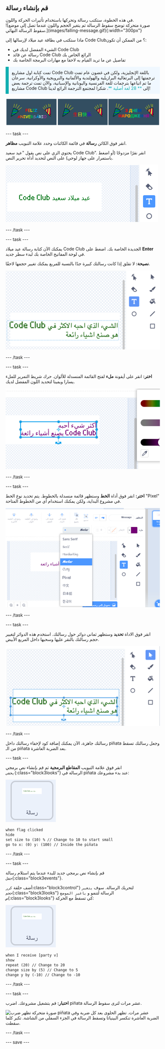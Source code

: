 ## قم بإنشاء رسالة

<div style="display: flex; flex-wrap: wrap">
<div style="flex-basis: 200px; flex-grow: 1; margin-right: 15px;">
في هذه الخطوة، ستكتب رسالة وتحركها باستخدام تأثيرات الحركة واللون. 
</div>
<div>
![صورة متحركة توضح سقوط الرسالة ثم يتغير الحجم واللون عندما تصل إلى موضع سقوط الرسالة النهائي.](images/falling-message.gif){:width="300px"}
</div>
</div>

ماذا ستكتب في بطاقة عيد ميلاد لإرسالها إلى Code Club؟ من الممكن أن تكون:
+ الشيء المفضل لديك في Code Club
+ رسالة عن قائد Code Club الرائع الخاص بك
+ تفاصيل عن ما تريد القيام به لاحقا مع مهارات البرمجة الخاصة بك

<p style="border-left: solid; border-width:10px; border-color: #0faeb0; background-color: aliceblue; padding: 10px;">
تمت كتابة اول مشاريع Code Club باللغة الإنجليزية، ولكن في غضون عام تمت ترجمتها إلى البرتغالية البرازيلية والهولندية والألمانية والنرويجية والأوكرانية. سرعان ما تم اتباعها بترجمات للغة الفرنسية واليونانية والإسبانية، والآن تمت ترجمة بعض مشاريع Code Club إلى <span style="color: #0faeb0">** 28 لغة أصلية **</span>. شكرا لمجتمع الترجمة الرائع لدينا!

![صور متعددة تقول "عيد ميلاد سعيد" بلغات أصلية مختلفة.](images/birthday-languages.png)
</p>

--- task ---

انقر فوق الكائن **رسالة** في قائمة الكائنات وحدد علامة التبويب **مظاهر**.

يحتوي الزي على نص يقول "عيد سعيد Code Club". انقر نقرًا مزدوجًا (أو اضغط باستمرار على جهاز لوحي) على النص لتحديد أداة تحرير النص.

![محرر المظاهر مع تحديد أداة النص وتمييز النص.](images/text-edit.png)

--- /task ---

--- task ---

يمكنك الآن كتابة رسالة عيد ميلاد Code Club الجديدة الخاصة بك. اضغط على **Enter** في لوحة المفاتيح الخاصة بك لبدء سطر جديد.

**نصيحة:** لا تقلق إذا كانت رسالتك كبيرة جدًا بالنسبة للمربع يمكنك تغيير حجمها لاحقًا.

![محرر النص يظهر رسالة جديدة بدلاً من الرسالة القديمة.](images/new-text.png)

--- /task ---

--- task ---

**اختر:** انقر على أيقونة **ملء** لفتح القائمة المنسدلة للألوان. حرك شريط التمرير للملء يسارا ويمينا لتحديد اللون المفضل لديك.

![القائمة المنسدلة للملء مع منزلقات للون والتشبع والسطوع. تم تغيير الرسالة من الأخضر إلى الأرجواني.](images/font-colour.png)

--- /task ---

--- task ---

**اختر:** انقر فوق أداة **الخط** وستظهر قائمة منسدلة بالخطوط. يتم تحديد نوع الخط "Pixel" في مشروع البداية، ولكن يمكنك استخدام أي من الخطوط المتاحة.

![تعرض القائمة المنسدلة للخط اختيارًا من تسعة خطوط مختلفة. تم اختيار الخط "Marker".](images/font-type.png)

--- /task ---

--- task ---

انقر فوق الاداة **تحديد** وستظهر ثماني دوائر حول رسالتك. استخدم هذه الدوائر لتغيير حجم رسالتك بالنقر عليها وسحبها داخل المربع الأبيض.

![تمييز أداة التحديد وتحتوي الرسالة على دوائر صغيرة في كل زاوية وعند نقاط النقاط المركزية الرأسية والأفقية بحيث يمكن تغيير حجمها في اتجاهات متعددة.](images/resize-message.png)

--- /task ---

رسالتك جاهزة، الآن يمكنك إضافة كود لإخفاء رسالتك داخل piñata وجعل رسالتك تسقط من الـ piñata بعد الضربة العاشرة.

--- task ---

انقر فوق علامة التبويب **المقاطع البرمجية** ثم قم بإنشاء نص برمجي `يخفي`{:class="block3looks"} الرسالة في piñata عند بدء مشروعك:

![كائن الرسالة.](images/message-sprite.png)

```blocks3
when flag clicked
hide
set size to (10) % // Change to 10 to start small
go to x: (0) y: (100) // Inside the piñata
```

--- /task ---

--- task ---

قم بإنشاء نص برمجي جديد للبدء عندما يتم استلام رسالة `حفل`{:class="block3events"}.

أضف حلقة `كرر`:class="block3control"} لتحريك الرسالة. سوف `يتغير حجم`{:class="block3looks"} الرسالة لتنمو و `ياغير الموضع ص`{:class="block3looks"} كي تسقط مع الحركة:

![كائن الرسالة.](images/message-sprite.png)

```blocks3
when I receive [party v]
show
repeat (20) // Change to 20
change size by (5) // Change to 5
change y by (-10) // Change to -10
```

--- /task ---

--- task ---

**اختبار:** قم بتشغيل مشروعك. اضرب piñata عشر مرات لترى سقوط الرسالة.

![صورة متحركة تظهر ضرب piñata عشر مرات. تظهر الحلوى بعد كل ضربة وفي الضربة العاشرة تنكسر البينياتا وتسقط الرسالة في الجزء السفلي من الشاشة. تكبر كلما سقطت.](images/falling-message.gif)

--- /task ---

--- save ---
